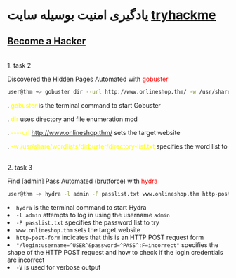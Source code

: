# یادگیری امنیت بوسیله سایت [tryhackme](https://tryhackme.com/)

## [Become a Hacker](https://tryhackme.com/room/becomeahackeroa)

<br>
1. task 2

 Discovered the Hidden Pages Automated with <span style="color:red;">gobuster</span>

 ```bash
 user@thm ~> gobuster dir --url http://www.onlineshop.thm/ -w /usr/share/wordlists/dirbuster/directory-list.txt
 ```
 . <span style="color:yellow;">gobuster</span> is the terminal command to start Gobuster

 . <span style="color:yellow;">dir</span> uses directory and file enumeration mod

 . <span style="color:yellow;">----url http://www.onlineshop.thm/</span> sets the target website

 . <span style="color:yellow;">-w /usr/share/wordlists/dirbuster/directory-list.txt</span>  specifies the word list to

<br>
2. task 3

 Find [admin] Pass Automated (brutforce) with <span style="color:red;">hydra</span>

 ```bash
 user@thm ~> hydra -l admin -P passlist.txt www.onlineshop.thm http-post-form "/login:username=^USER^&password=^PASS^:F=incorrect" -V
 ```


 <li><code>hydra</code><span> is the terminal command to start <a class="pL0tzEBB glossary-term" onclick="initPopOver('Hydra', 'pL0tzEBB')">Hydra</a></span></li>
 <li><code>-l admin</code> attempts to log in using the username <code>admin</code></li>
 <li><code>-P passlist.txt</code> specifies the password list to try</li>
 <li><code>www.onlineshop.thm</code> sets the target website</li>
 <li><code>http-post-form</code><span> indicates that this is an <a class="ScR1CbEO glossary-term" onclick="initPopOver('HTTP', 'ScR1CbEO')">HTTP</a> POST request form</span></li>
 <li><code>"/login:username=^USER^&amp;password=^PASS^:F=incorrect"</code><span> specifies the shape of the <a class="kiGWhWg6 glossary-term" onclick="initPopOver('HTTP', 'kiGWhWg6')">HTTP</a> POST request and how to check if the login credentials are incorrect</span></li>
 <li><code>-V</code> is used for verbose output</li>

 